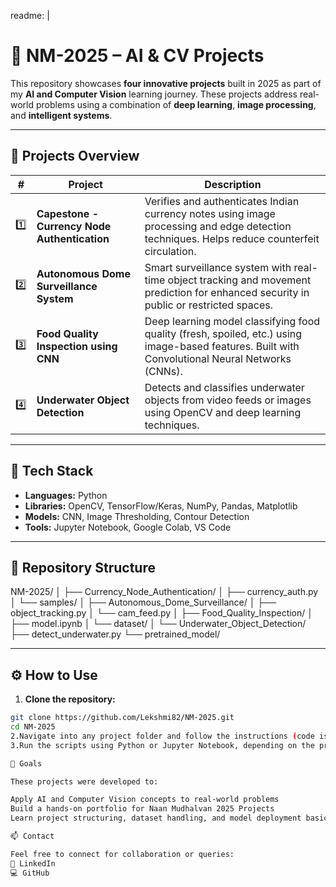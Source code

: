 readme: |
  # 🚀 NM-2025 – AI & CV Projects

  This repository showcases **four innovative projects** built in 2025 as part of my **AI and Computer Vision** learning journey. These projects address real-world problems using a combination of **deep learning**, **image processing**, and **intelligent systems**.  

  ---

  ## 🧠 Projects Overview

  | # | Project | Description |
  |---|---------|------------|
  | 1️⃣ | **Capestone - Currency Node Authentication** | Verifies and authenticates Indian currency notes using image processing and edge detection techniques. Helps reduce counterfeit circulation. |
  | 2️⃣ | **Autonomous Dome Surveillance System** | Smart surveillance system with real-time object tracking and movement prediction for enhanced security in public or restricted spaces. |
  | 3️⃣ | **Food Quality Inspection using CNN** | Deep learning model classifying food quality (fresh, spoiled, etc.) using image-based features. Built with Convolutional Neural Networks (CNNs). |
  | 4️⃣ | **Underwater Object Detection** | Detects and classifies underwater objects from video feeds or images using OpenCV and deep learning techniques. |

  ---

  ## 🔧 Tech Stack

  - **Languages:** Python  
  - **Libraries:** OpenCV, TensorFlow/Keras, NumPy, Pandas, Matplotlib  
  - **Models:** CNN, Image Thresholding, Contour Detection  
  - **Tools:** Jupyter Notebook, Google Colab, VS Code  

  ---

  ## 📁 Repository Structure

NM-2025/
│
├── Currency_Node_Authentication/
│ ├── currency_auth.py
│ └── samples/
│
├── Autonomous_Dome_Surveillance/
│ ├── object_tracking.py
│ └── cam_feed.py
│
├── Food_Quality_Inspection/
│ ├── model.ipynb
│ └── dataset/
│
└── Underwater_Object_Detection/
├── detect_underwater.py
└── pretrained_model/

---

## ⚙️ How to Use

1. **Clone the repository:**
```bash
git clone https://github.com/Lekshmi82/NM-2025.git
cd NM-2025
2.Navigate into any project folder and follow the instructions (code is well-commented).
3.Run the scripts using Python or Jupyter Notebook, depending on the project.

🎯 Goals

These projects were developed to:

Apply AI and Computer Vision concepts to real-world problems
Build a hands-on portfolio for Naan Mudhalvan 2025 Projects
Learn project structuring, dataset handling, and model deployment basics

📫 Contact

Feel free to connect for collaboration or queries:
💼 LinkedIn
💻 GitHub



